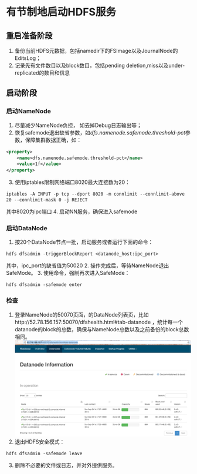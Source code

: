 # 有节制地启动HDFS服务

## 重启准备阶段

1.	备份当前HDFS元数据，包括namedir下的FSImage以及JournalNode的EditsLog；
2.	记录先有文件数目以及block数目，包括pending deletion,miss以及under-replicated的数目和信息

## 启动阶段

### 启动NameNode
1. 尽量减少NameNode负担， 如去掉Debug日志输出等；
2. 恢复safemode退出缺省参数，如*dfs.namenode.safemode.threshold-pct*参数，保障集群数据正确，如：
``` xml
<property>
    <name>dfs.namenode.safemode.threshold-pct</name>
    <value>1f</value>
</property>
```
3. 使用iptables限制网络端口8020最大连接数为20：
``` shell
iptables -A INPUT -p tcp --dport 8020 -m connlimit --connlimit-above 20 --connlimit-mask 0 -j REJECT
```
其中8020为ipc端口
4. 启动NN服务，确保进入safemode

### 启动DataNode

1. 按20个DataNode节点一批，启动服务或者运行下面的命令：
``` shell
hdfs dfsadmin -triggerBlockReport <datanode_host:ipc_port>
```
其中，ipc_port的缺省值为50020
2. 操作完成后，等待NameNode退出SafeMode。
3. 使用命令，强制再次进入SafeMode：
``` shell
hdfs dfsadmin -safemode enter
```

### 检查

1. 登录NameNode的50070页面，的DataNode列表页，比如http://52.78.156.157:50070/dfshealth.html#tab-datanode
，统计每一个datanode的block的总数，确保与NameNode总数以及之前备份的block总数相同。
![](images/datanode_list.png)
2. 退出HDFS安全模式：
``` shell
hdfs dfsadmin -safemode leave
```
3. 删除不必要的文件或日志，并对外提供服务。